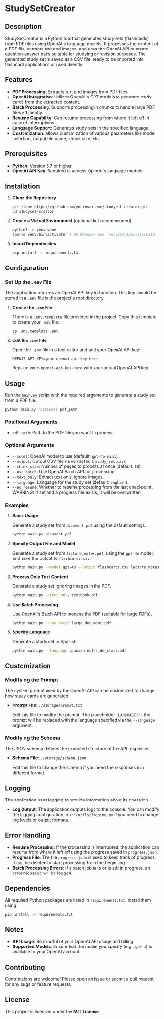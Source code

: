 # StudySetCreator

## Description

StudySetCreator is a Python tool that generates study sets (flashcards) from PDF files using OpenAI's language models. It processes the content of a PDF file, extracts text and images, and uses the OpenAI API to create question-answer pairs suitable for studying or revision purposes. The generated study set is saved as a CSV file, ready to be imported into flashcard applications or used directly.

## Features

- **PDF Processing**: Extracts text and images from PDF files.
- **OpenAI Integration**: Utilizes OpenAI's GPT models to generate study cards from the extracted content.
- **Batch Processing**: Supports processing in chunks to handle large PDF files efficiently.
- **Resume Capability**: Can resume processing from where it left off in case of interruptions.
- **Language Support**: Generates study sets in the specified language.
- **Customization**: Allows customization of various parameters like model selection, output file name, chunk size, etc.

## Prerequisites

- **Python**: Version 3.7 or higher.
- **OpenAI API Key**: Required to access OpenAI's language models.

## Installation

1. **Clone the Repository**

   ```bash
   git clone https://github.com/yourusername/studyset-creator.git
   cd studyset-creator
   ```

2. **Create a Virtual Environment** (optional but recommended)

   ```bash
   python3 -m venv venv
   source venv/bin/activate  # On Windows use `venv\Scripts\activate`
   ```

3. **Install Dependencies**

   ```bash
   pip install -r requirements.txt
   ```

## Configuration

### Set Up the `.env` File

The application requires an OpenAI API key to function. This key should be stored in a `.env` file in the project's root directory.

1. **Create the `.env` File**

   There is a `.env.template` file provided in the project. Copy this template to create your `.env` file:

   ```bash
   cp .env.template .env
   ```

2. **Edit the `.env` File**

   Open the `.env` file in a text editor and add your OpenAI API key:

   ```dotenv
   OPENAI_API_KEY=your-openai-api-key-here
   ```

   Replace `your-openai-api-key-here` with your actual OpenAI API key.

## Usage

Run the `main.py` script with the required arguments to generate a study set from a PDF file.

```bash
python main.py [options] pdf_path
```

### Positional Arguments

- `pdf_path`: Path to the PDF file you want to process.

### Optional Arguments

- `--model`: OpenAI model to use (default: `gpt-4o-mini`).
- `--output`: Output CSV file name (default: `study_set.csv`).
- `--chunk_size`: Number of pages to process at once (default: `10`).
- `--use_batch`: Use OpenAI Batch API for processing.
- `--text_only`: Extract text only, ignore images.
- `--language`: Language for the study set (default: `english`).
- `--no_resume`: Whether to resume processing from the last checkpoint. WARNING: If set and a progress file exists, it will be overwritten.

### Examples

1. **Basic Usage**

   Generate a study set from `document.pdf` using the default settings.

   ```bash
   python main.py document.pdf
   ```

2. **Specify Output File and Model**

   Generate a study set from `lecture_notes.pdf`, using the `gpt-4o` model, and save the output to `flashcards.csv`.

   ```bash
   python main.py --model gpt-4o --output flashcards.csv lecture_notes.pdf
   ```

3. **Process Only Text Content**

   Generate a study set ignoring images in the PDF.

   ```bash
   python main.py --text_only textbook.pdf
   ```

4. **Use Batch Processing**

   Use OpenAI's Batch API to process the PDF (suitable for large PDFs).

   ```bash
   python main.py --use_batch large_document.pdf
   ```

5. **Specify Language**

   Generate a study set in Spanish.

   ```bash
   python main.py --language spanish notas_de_clase.pdf
   ```

## Customization

### Modifying the Prompt

The system prompt used by the OpenAI API can be customized to change how study cards are generated.

- **Prompt File**: `./storage/prompt.txt`

  Edit this file to modify the prompt. The placeholder `[LANGUAGE]` in the prompt will be replaced with the language specified via the `--language` argument.

### Modifying the Schema

The JSON schema defines the expected structure of the API responses.

- **Schema File**: `./storage/schema.json`

  Edit this file to change the schema if you need the responses in a different format.

## Logging

The application uses logging to provide information about its operation.

- **Log Output**: The application outputs logs to the console. You can modify the logging configuration in `src/utils/logging.py` if you need to change log levels or output formats.

## Error Handling

- **Resume Processing**: If the processing is interrupted, the application can resume from where it left off using the progress saved in `progress.json`.
- **Progress File**: The file `progress.json` is used to keep track of progress. It can be deleted to start processing from the beginning.
- **Batch Processing Errors**: If a batch job fails or is still in progress, an error message will be logged.

## Dependencies

All required Python packages are listed in `requirements.txt`. Install them using:

```bash
pip install -r requirements.txt
```

## Notes

- **API Usage**: Be mindful of your OpenAI API usage and billing.
- **Supported Models**: Ensure that the model you specify (e.g., `gpt-4`) is available to your OpenAI account.

## Contributing

Contributions are welcome! Please open an issue or submit a pull request for any bugs or feature requests.

## License

This project is licensed under the **MIT License**.
